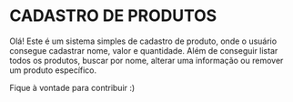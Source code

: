 # CADASTRO DE PRODUTOS

Olá! Este é um sistema simples de cadastro de produto, onde o usuário
consegue cadastrar nome, valor e quantidade. Além de conseguir listar
todos os produtos, buscar por nome, alterar uma informação ou remover
um produto específico.

Fique à vontade para contribuir :)